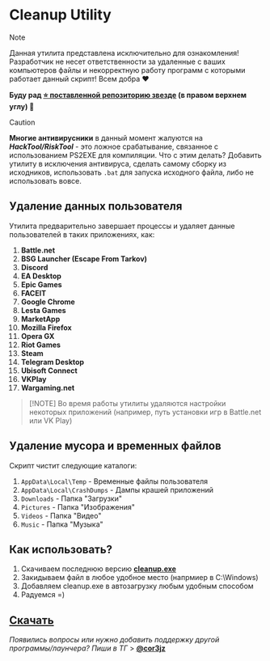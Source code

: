 # Cleanup Utility


> [!NOTE]  
> Данная утилита представлена исключительно для ознакомления! Разработчик не несет ответственности за удаленные с ваших компьютеров файлы и некорректную работу программ с которыми работает данный скрипт! Всем добра :heart:
> 
>**Буду рад [⭐ поставленной репозиторию звезде](https://github.com/cor3jz/PS-Cleanup/stargazers) (в правом верхнем углу) 🙂**

> [!CAUTION]  
> **Многие антивирусники** в данный момент жалуются на ***HackTool/RiskTool*** - это ложное срабатывание, связанное с использованием PS2EXE для компиляции. Что с этим делать? Добавить утилиту в исключения антивируса, сделать самому сборку из исходников, использовать `.bat` для запуска исходного файла, либо не использовать вовсе.

## Удаление данных пользователя

Утилита предварительно завершает процессы и удаляет данные пользователей в таких приложениях, как:  

1. **Battle.net**
2. **BSG Launcher (Escape From Tarkov)**
3. **Discord**
4. **EA Desktop**
5. **Epic Games**
6. **FACEIT**
7. **Google Chrome** 
8. **Lesta Games**
9. **MarketApp** 
10. **Mozilla Firefox**
11. **Opera GX**
12. **Riot Games** 
13. **Steam**
14. **Telegram Desktop**
15. **Ubisoft Connect**
16. **VKPlay**
17. **Wargaming.net**

> [!NOTE] Во время работы утилиты удаляются настройки некоторых приложений (например, путь установки игр в Battle.net или VK Play)


## Удаление мусора и временных файлов  

Скрипт чистит следующие каталоги:
1. `AppData\Local\Temp` - Временные файлы пользователя
2. `AppData\Local\CrashDumps` - Дампы крашей приложений
3. `Downloads` - Папка "Загрузки"
4. `Pictures` - Папка "Изображения"
5. `Videos` - Папка "Видео"
6. `Music` - Папка "Музыка"

## Как использовать?

1. Скачиваем последнюю версию **[cleanup.exe](https://github.com/cor3jz/PS-Cleanup/releases)**
2. Закидываем файл в любое удобное место (напрмиер в C:\Windows)
3. Добавляем cleanup.exe в автозагрузку любым удобным способом
4. Радуемся =)

## [**Скачать**](https://github.com/cor3jz/PS-Cleanup/releases)

*Появились вопросы или нужно добавить поддержку другой программы/лаунчера? Пиши в ТГ* > **[@cor3jz](https://t.me/cor3jz)**